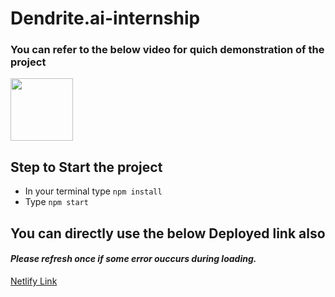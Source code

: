 # Dendrite.ai-internship
### You can refer to the below video for quich demonstration of the project
[<img src="https://www.freeiconspng.com/thumbs/video-icon/video-play-icon-14.png" width="100px">](https://drive.google.com/file/d/19BeLCWdKtsDGOoPT1ITdTexuam3jO6um/view?usp=sharing)


## Step to Start the project
- In your terminal type
`npm install ` 
- Type `npm start`
## You can directly use the below Deployed link also

#### *Please refresh once if some error ouccurs during loading.*
[Netlify Link](https://warm-biscuit-c397fd.netlify.app/)

